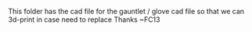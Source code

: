 This folder has the cad file for the gauntlet / glove cad file so that we can 3d-print in case need to replace
Thanks
~FC13
